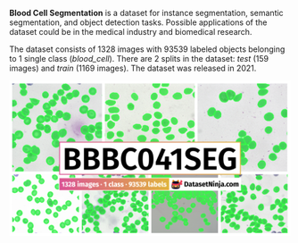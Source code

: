 **Blood Cell Segmentation** is a dataset for instance segmentation, semantic segmentation, and object detection tasks. Possible applications of the dataset could be in the medical industry and biomedical research. 

The dataset consists of 1328 images with 93539 labeled objects belonging to 1 single class (*blood_cell*). There are 2 splits in the dataset: *test* (159 images) and *train* (1169 images). The dataset was released in 2021.

<img src="https://github.com/dataset-ninja/blood-cell-segmentation/raw/main/visualizations/poster.png">
